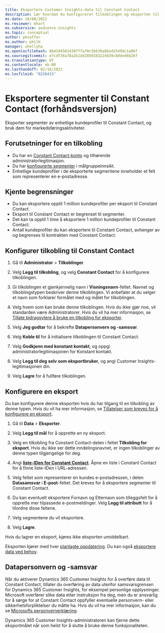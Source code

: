 ```yaml
---
title: Eksportere Customer Insights-data til Constant Contact
description: Lær hvordan du konfigurerer tilkoblingen og eksporten til Constant Contact.
ms.date: 10/08/2021
ms.reviewer: mhart
ms.subservice: audience-insights
ms.topic: conceptual
author: pkieffer
ms.author: philk
manager: shellyha
ms.openlocfilehash: 8841945814397ffa70c56638a8bed25499c1a06f
ms.sourcegitcommit: e7cdf36a78a2b1dd2850183224d39c8dde46b26f
ms.translationtype: HT
ms.contentlocale: nb-NO
ms.lasthandoff: 02/16/2022
ms.locfileid: "8226415"
---
```

# <a name="export-segments-to-constant-contact-preview"></a>Eksportere segmenter til Constant Contact (forhåndsversjon)

Eksporter segmenter av enhetlige kundeprofiler til Constant Contact, og bruk dem for markedsføringsaktiviteter. 

## <a name="prerequisites-for-a-connection"></a>Forutsetninger for en tilkobling

-   Du har en [Constant Contact-konto](https://www.constantcontact.com/account-home) og tilhørende administratorlegitimasjon.
-   Du har [konfigurerte segmenter](segments.md) i målgruppeinnsikt.
-   Enhetlige kundeprofiler i de eksporterte segmentene inneholder et felt som representerer en e-postadresse.

## <a name="known-limitations"></a>Kjente begrensninger

- Du kan eksportere opptil 1 million kundeprofiler per eksport til Constant Contact.
- Eksport til Constant Contact er begrenset til segmenter.
- Det kan ta opptil 1 time å eksportere 1 million kundeprofiler til Constant Contact. 
- Antall kundeprofiler du kan eksportere til Constant Contact, avhenger av og begrenses til kontrakten med Constant Contact.

## <a name="set-up-connection-to-constant-contact"></a>Konfigurer tilkobling til Constant Contact

1. Gå til **Administrator** > **Tilkoblinger**.

1. Velg **Legg til tilkobling**, og velg **Constant Contact** for å konfigurere tilkoblingen.

1. Gi tilkoblingen et gjenkjennelig navn i **Visningsnavn**-feltet. Navnet og tilkoblingstypen beskriver denne tilkoblingen. Vi anbefaler at du velger et navn som forklarer formålet med og målet for tilkoblingen.

1. Velg hvem som kan bruke denne tilkoblingen. Hvis du ikke gjør noe, vil standarden være Administratorer. Hvis du vil ha mer informasjon, se [Tillate bidragsytere å bruke en tilkobling for eksporter](connections.md#allow-contributors-to-use-a-connection-for-exports).

1. Velg **Jeg godtar** for å bekrefte **Datapersonvern og -samsvar**.

1. Velg **Koble til** for å initialisere tilkoblingen til Constant Contact.

1. Velg **Godkjenn med konstant kontakt**, og oppgi administratorlegitimasjonen for Konstant kontakt. 

1. Velg **Legg til deg selv som eksportbruker**, og angi Customer Insights-legitimasjonen din.

1. Velg **Lagre** for å fullføre tilkoblingen.

## <a name="configure-an-export"></a>Konfigurere en eksport

Du kan konfigurere denne eksporten hvis du har tilgang til en tilkobling av denne typen. Hvis du vil ha mer informasjon, se [Tillatelser som kreves for å konfigurere en eksport](export-destinations.md#set-up-a-new-export).

1. Gå til **Data** > **Eksporter**.

1. Velg **Legg til mål** for å opprette en ny eksport.

1. Velg en tilkobling fra Constant Contact-delen i feltet **Tilkobling for eksport**. Hvis du ikke ser dette inndelingsnavnet, er ingen tilkoblinger av denne typen tilgjengelige for deg.

1. Angi [**liste-IDen for Constant Contact**](https://app.constantcontact.com/pages/contacts/ui#lists). Åpne en liste i Constant Contact for å finne liste-IDen i URL-adressen.

1. Velg feltet som representerer en kundes e-postadressen, i delen **Datasamsvar** i **E-post**-feltet. Det kreves for å eksportere segmenter til Constant Contact.

1. Du kan eventuelt eksportere Fornavn og Etternavn som tilleggsfelt for å opprette mer tilpassede e-postmeldinger. Velg **Legg til attributt** for å tilordne disse feltene.

1. Velg segmentene du vil eksportere.

1. Velg **Lagre**.

Hvis du lagrer en eksport, kjøres ikke eksporten umiddelbart.

Eksporten kjører med hver [planlagte oppdatering](system.md#schedule-tab). Du kan også [eksportere data ved behov](export-destinations.md#run-exports-on-demand). 


## <a name="data-privacy-and-compliance"></a>Datapersonvern og -samsvar

Når du aktiverer Dynamics 365 Customer Insights for å overføre data til Constant Contact, tillater du overføring av data utenfor samsvarsgrensen for Dynamics 365 Customer Insights, for eksempel personlige opplysninger. Microsoft overfører slike data etter instruksjon fra deg, men du er ansvarlig for å sørge for at Constant Contact oppfyller eventuelle personvern- eller sikkerhetsforpliktelser du måtte ha. Hvis du vil ha mer informasjon, kan du se [Microsofts personvernerklæring](https://go.microsoft.com/fwlink/?linkid=396732).

Dynamics 365 Customer Insights-administratoren kan fjerne dette eksportmålet når som helst for å slutte å bruke denne funksjonaliteten.
